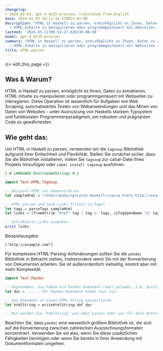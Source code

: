 ```yaml
---
changelog:
- 2024-02-03, gpt-4-0125-preview, translated from English
date: 2024-02-03 19:12:38.570923-07:00
description: "HTML in Haskell zu parsen, erm\xF6glicht es Ihnen, Daten zu extrahieren,\
  \ HTML-Inhalte zu manipulieren oder programmgesteuert mit Webseiten zu interagieren.\u2026"
lastmod: '2024-03-11T00:14:27.826238-06:00'
model: gpt-4-0125-preview
summary: "HTML in Haskell zu parsen, erm\xF6glicht es Ihnen, Daten zu extrahieren,\
  \ HTML-Inhalte zu manipulieren oder programmgesteuert mit Webseiten zu interagieren.\u2026"
title: HTML parsen
---
```


{{< edit_this_page >}}

## Was & Warum?

HTML in Haskell zu parsen, ermöglicht es Ihnen, Daten zu extrahieren, HTML-Inhalte zu manipulieren oder programmgesteuert mit Webseiten zu interagieren. Diese Operation ist wesentlich für Aufgaben wie Web Scraping, automatisiertes Testen von Webanwendungen und das Minen von Daten von Websites - unter Ausnutzung von Haskells starkem Typsystem und funktionalen Programmierparadigmen, um robusten und prägnanten Code zu gewährleisten.

## Wie geht das:

Um HTML in Haskell zu parsen, verwenden wir die `tagsoup` Bibliothek aufgrund ihrer Einfachheit und Flexibilität. Stellen Sie zunächst sicher, dass Sie die Bibliothek installieren, indem Sie `tagsoup` zur cabal-Datei Ihres Projekts hinzufügen oder `cabal install tagsoup` ausführen.

```haskell
{-# LANGUAGE OverloadedStrings #-}

import Text.HTML.TagSoup

-- Beispiel HTML zur Demonstration
let sampleHtml = "<html><body><p>Lerne Haskell!</p><a href='http://example.com'>Hier klicken</a></body></html>"

-- HTML parsen und nach Links filtern (a-Tags)
let tags = parseTags sampleHtml
let links = [fromAttrib "href" tag | tag <- tags, isTagOpenName "a" tag]

-- Extrahierte Links ausgeben
print links
```

Beispielausgabe:
```plaintext
["http://example.com"]
```

Für komplexere HTML-Parsing-Anforderungen sollten Sie die `pandoc` Bibliothek in Betracht ziehen, insbesondere wenn Sie mit der Konvertierung von Dokumenten arbeiten. Sie ist außerordentlich vielseitig, kommt aber mit mehr Komplexität:

```haskell
import Text.Pandoc

-- Angenommen, Sie haben ein Pandoc-Dokument (doc) geladen, z.B. durch das Lesen einer Datei
let doc = ... -- Ihr Pandoc-Dokument kommt hier hin

-- Das Dokument in einen HTML-String konvertieren
let htmlString = writeHtmlString def doc

-- Nun würden Sie `htmlString` wie oben parsen oder wie für Ihre Anforderungen erforderlich fortfahren.
```
Beachten Sie, dass `pandoc` eine wesentlich größere Bibliothek ist, die sich auf die Konvertierung zwischen zahlreichen Auszeichnungsformaten konzentriert. Verwenden Sie sie also, wenn Sie diese zusätzlichen Fähigkeiten benötigen oder wenn Sie bereits in Ihrer Anwendung mit Dokumentformaten umgehen.
